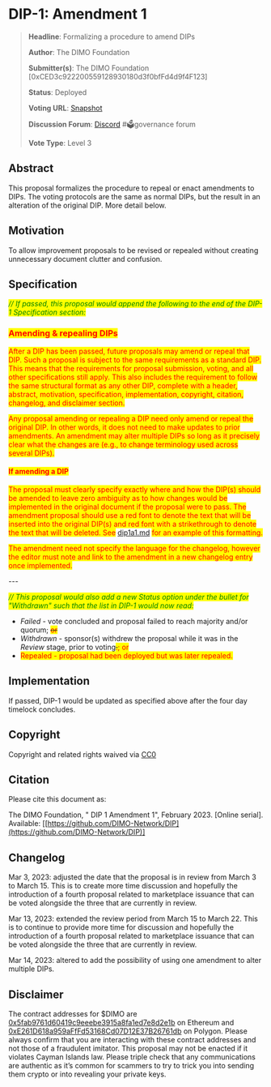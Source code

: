 # DIP-1: Amendment 1

> **Headline**: Formalizing a procedure to amend DIPs
>
> **Author**: The DIMO Foundation
>
> **Submitter(s)**: The DIMO Foundation \[0xCED3c922200559128930180d3f0bfFd4d9f4F123]
>
> **Status**: Deployed
>
> **Voting URL**: [Snapshot](https://snapshot.org/#/dimo.eth/proposal/0xf020a1c2616c0e22ff20dac922d5b515333de337b26031820fc336d91f892984)
>
> **Discussion Forum**: [Discord](https://chat.dimo.zone) #🗳️governance forum
>
> **Vote Type**: Level 3

## Abstract

This proposal formalizes the procedure to repeal or enact amendments to DIPs. The voting protocols are the same as normal DIPs, but the result in an alteration of the original DIP. More detail below.

## Motivation

To allow improvement proposals to be revised or repealed without creating unnecessary document clutter and confusion.

## Specification

_<mark style="color:green;">// If passed, this proposal would append the following to the end of the DIP-1 Specification section:</mark>_&#x20;

### <mark style="color:red;">**Amending & repealing DIPs**</mark>

<mark style="color:red;">After a DIP has been passed, future proposals may amend or repeal that DIP. Such a proposal is subject to the same requirements as a standard DIP. This means that the requirements for proposal submission, voting, and all other specifications still apply. This also includes the requirement to follow the same structural format as any other DIP, complete with a header, abstract, motivation, specification, implementation, copyright, citation, changelog, and disclaimer section.</mark>

<mark style="color:red;">Any proposal amending or repealing a DIP need only amend or repeal the original DIP. In other words, it does not need to make updates to prior amendments. An amendment may alter multiple DIPs so long as it precisely clear what the changes are (e.g., to change terminology used across several DIPs).</mark>

#### <mark style="color:red;">If amending a DIP</mark>

<mark style="color:red;">The proposal must clearly specify exactly where and how the DIP(s) should be amended to leave zero ambiguity as to how changes would be implemented in the original document if the proposal were to pass. The amendment proposal should use a red font to denote the text that will be inserted into the original DIP(s) and red font with a strikethrough to denote the text that will be deleted. See</mark> [dip1a1.md](dip1a1.md "mention") <mark style="color:red;">for an example of this formatting.</mark>

<mark style="color:red;">The amendment need not specify the language for the changelog, however the editor must note and link to the amendment in a new changelog entry once implemented.</mark>&#x20;

\---

_<mark style="color:green;">// This proposal would also add a new Status option under the bullet for "Withdrawn" such that the list in DIP-1 would now read:</mark>_

* _Failed_ - vote concluded and proposal failed to reach majority and/or quorum; ~~<mark style="color:red;">or</mark>~~
* _Withdrawn_ - sponsor(s) withdrew the proposal while it was in the _Review_ stage, prior to voting~~<mark style="color:red;">.</mark>~~<mark style="color:red;">; or</mark>
* <mark style="color:red;">Repealed - proposal had been deployed but was later repealed.</mark>&#x20;

## Implementation

If passed, DIP-1 would be updated as specified above after the four day timelock concludes.

## Copyright

Copyright and related rights waived via [CC0](https://creativecommons.org/publicdomain/zero/1.0)

## Citation

Please cite this document as:

The DIMO Foundation, " DIP 1 Amendment 1", February 2023. \[Online serial]. Available: \[[https://github.com/DIMO-Network/DIP](https://github.com/DIMO-Network/DIP)]

## Changelog

Mar 3, 2023: adjusted the date that the proposal is in review from March 3 to March 15. This is to create more time discussion and hopefully the introduction of a fourth proposal related to marketplace issuance that can be voted alongside the three that are currently in review.

Mar 13, 2023: extended the review period from March 15 to March 22. This is to continue to provide more time for discussion and hopefully the introduction of a fourth proposal related to marketplace issuance that can be voted alongside the three that are currently in review.

Mar 14, 2023: altered to add the possibility of using one amendment to alter multiple DIPs.

## Disclaimer

The contract addresses for $DIMO are [0x5fab9761d60419c9eeebe3915a8fa1ed7e8d2e1b](https://etherscan.io/token/0x5fab9761d60419c9eeebe3915a8fa1ed7e8d2e1b) on Ethereum and [0xE261D618a959aFfFd53168Cd07D12E37B26761db](https://polygonscan.com/token/0xE261D618a959aFfFd53168Cd07D12E37B26761db) on Polygon. Please always confirm that you are interacting with these contract addresses and not those of a fraudulent imitator. This proposal may not be enacted if it violates Cayman Islands law. Please triple check that any communications are authentic as it’s common for scammers to try to trick you into sending them crypto or into revealing your private keys.
